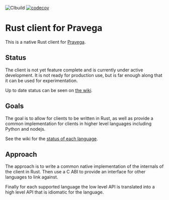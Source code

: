 ![CIbuild](https://github.com/pravega/pravega-client-rust/workflows/CIbuild/badge.svg)
[![codecov](https://codecov.io/gh/pravega/pravega-client-rust/branch/master/graph/badge.svg?token=XEjqMkINCV)](https://codecov.io/gh/pravega/pravega-client-rust)

# Rust client for Pravega

This is a native Rust client for [Pravega](https://www.pravega.io/). 

## Status

The client is not yet feature complete and is currently under active development. It is not ready for production use, but is far enough along that it can be used for experimentation.

Up to date status can be seen on [the wiki](https://github.com/pravega/pravega-client-rust/wiki/Design-plan).

## Goals

The goal is to allow for clients to be written in Rust, as well as provide a common implementation for clients in higher level languages including Python and nodejs. 

See the wiki for the [status of each language](https://github.com/pravega/pravega-client-rust/wiki/Supported-APIs).

## Approach

The approach is to write a common native implementation of the internals of the client in Rust. Then use a C ABI to provide an interface for other languages to link against.

Finally for each supported language the low level API is translated into a high level API that is idiomatic for the language.

